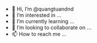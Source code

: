 - 👋 Hi, I’m @quangtuandnd
- 👀 I’m interested in ...
- 🌱 I’m currently learning ...
- 💞️ I’m looking to collaborate on ...
- 📫 How to reach me ...

<!---
quangtuandnd/quangtuandnd is a ✨ special ✨ repository because its `README.md` (this file) appears on your GitHub profile.
You can click the Preview link to take a look at your changes.
--->
